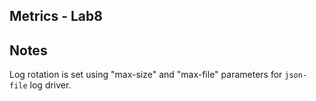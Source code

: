 ## Metrics - Lab8

## Notes
Log rotation is set using "max-size" and "max-file" parameters for `json-file` log driver.

